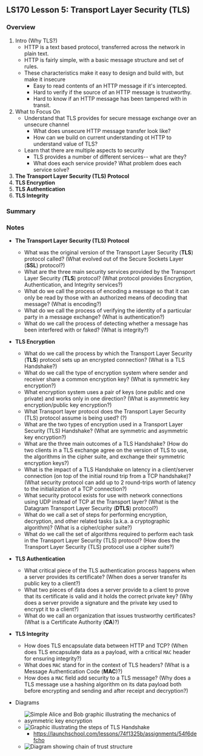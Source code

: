## LS170 Lesson 5: Transport Layer Security (TLS)



### Overview

1. Intro (Why TLS?)
   * HTTP is a text based protocol, transferred across the network in plain text.
   * HTTP is fairly simple, with a basic message structure and set of rules.
   * These characteristics make it easy to design and build with, but make it insecure
     * Easy to read contents of an HTTP message if it's intercepted.
     * Hard to verify if the source of an HTTP message is trustworthy.
     * Hard to know if an HTTP message has been tampered with in transit.
2. What to Focus On
   * Understand that TLS provides for secure message exchange over an unsecure channel
     * What does unsecure HTTP message transfer look like?
     * How can we build on current understanding ot HTTP to understand value of TLS?
   * Learn that there are multiple aspects to security
     * TLS provides a number of different services-- what are they?
     * What does each service provide? What problem does each service solve?
3. **The Transport Layer Security (TLS) Protocol**
4. **TLS Encryption**
5. **TLS Authentication**
6. **TLS Integrity**



### Summary



### Notes

* **The Transport Layer Security (TLS) Protocol**
  * What was the original version of the Transport Layer Security (**TLS**) protocol called? (What evolved out of the Secure Sockets Layer (**SSL**) protocol?)
  * What are the three main security services provided by the Transport Layer Security (**TLS**) protocol? (What protocol provides Encryption, Authentication, and Integrity services?)
  * What do we call the process of encoding a message so that it can only be read by those with an authorized means of decoding that message? (What is encoding?)
  * What do we call the process of verifying the identity of a particular party in a message exchange? (What is authentication?)
  * What do we call the process of detecting whether a message has been interfered with or faked? (What is integrity?)
* **TLS Encryption**
  * What do we call the process by which the Transport Layer Security (**TLS**) protocol sets up an encrypted connection? (What is a TLS Handshake?)
  * What do we call the type of encryption system where sender and receiver share a common encryption key? (What is symmetric key encryption?)
  * What encryption system uses a pair of keys (one public and one private) and works only in one direction? (What is asymmetric key encryption/public key encryption?)
  * What Transport layer protocol does the Transport Layer Security (TLS) protocol assume is being used? (?)
  * What are the two types of encryption used in a Transport Layer Security (TLS) Handshake? (What are symmetric and asymmetric key encryption?)
  * What are the three main outcomes of a TLS Handshake? (How do two clients in a TLS exchange agree on the version of TLS to use, the algorithms in the cipher suite, and exchange their symmetric encryption keys?)
  * What is the impact of a TLS Handshake on latency in a client/server connection (on top of the initial round trip from a TCP handshake)? (What security protocol can add up to 2 round-trips worth of latency to the initialization of a TCP connection?)
  * What security protocol exists for use with network connections using UDP instead of TCP at the Transport layer? (What is the Datagram Transport Layer Security (**DTLS**) protocol?)
  * What do we call a set of steps for performing encryption, decryption, and other related tasks (a.k.a. a cryptographic algorithm)? (What is a cipher/cipher suite?)
  * What do we call the set of algorithms required to perform each task in the Transport Layer Security (TLS) protocol? (How does the Transport Layer Security (TLS) protocol use a cipher suite?)
* **TLS Authentication**
  * What critical piece of the TLS authentication process happens when a server provides its certificate? (When does a server transfer its public key to a client?)
  * What two pieces of data does a server provide to a client to prove that its certificate is valid and it holds the correct private key? (Why does a server provide a signature and the private key used to encrypt it to a client?)
  * What do we call an organization that issues trustworthy certificates? (What is a Certificate Authority (**CA**)?)
* **TLS Integrity**
  * How does TLS encapsulate data between HTTP and TCP? (When does TLS encapsulate data as a payload, with a critical `MAC` header for ensuring integrity?)
  * What does `MAC` stand for in the context of TLS headers? (What is a Message Authentication Code (**MAC**)?)
  * How does a `MAC` field add security to a TLS message? (Why does a TLS message use a hashing algorithm on its data payload both before encrypting and sending and after receipt and decryption?)

* Diagrams
  * ![Simple Alice and Bob graphic illustrating the mechanics of asymmetric key encryption](https://da77jsbdz4r05.cloudfront.net/images/ls170/tls-encryption-asymmetric.png)
  * ![Graphic illustrating the steps of TLS Handshake](https://da77jsbdz4r05.cloudfront.net/images/ls170/tls-encryption-tls-handshake.png)
    * https://launchschool.com/lessons/74f1325b/assignments/54f6defcho
  * ![Diagram showing chain of trust structure](https://da77jsbdz4r05.cloudfront.net/images/ls170/tls-authentication-chain-of-trust.png)

